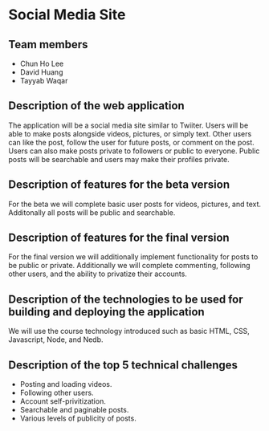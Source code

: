 # Social Media Site
## Team members
* Chun Ho Lee
* David Huang
* Tayyab Waqar
## Description of the web application
The application will be a social media site similar to Twiiter. Users will be able to make posts alongside videos, pictures, or simply text. Other users can like the post,
follow the user for future posts, or comment on the post. Users can also make posts private to followers or public to everyone. Public posts will be searchable and users may
make their profiles private.
## Description of features for the beta version
For the beta we will complete basic user posts for videos, pictures, and text. Additonally all posts will be public and searchable.
## Description of features for the final version
For the final version we will additionally implement functionality for posts to be public or private. Additionally we will complete commenting, following other users, and
the ability to privatize their accounts.
## Description of the technologies to be used for building and deploying the application
We will use the course technology introduced such as basic HTML, CSS, Javascript, Node, and Nedb.
## Description of the top 5 technical challenges
* Posting and loading videos.
* Following other users.
* Account self-privitization.
* Searchable and paginable posts.
* Various levels of publicity of posts.
